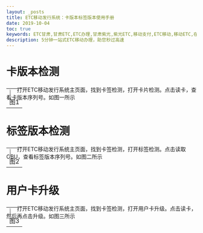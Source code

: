 ```yaml
---
layout: _posts
title: ETC移动发行系统：卡版本标签版本使用手册
date: 2019-10-04
toc: true
keywords: ETC甘肃,甘肃ETC,ETC办理,甘肃紫光,紫光ETC,移动支付,ETC移动,移动ETC,在线充值,ETC办理,卡片办理,OBU办理,OBU激活,ETC手持终端,甘肃ETC办理,甘肃ETC发行,移动发行终端,ETC移动发行系统
description: 5分钟一站式ETC移动办理，助您秒过高速
---
```


# 卡版本检测
&emsp;&emsp;打开ETC移动发行系统主页面，找到卡签检测，打开卡片检测。点击读卡，查看卡版本序列号。如图一所示
<table style="margin-top: -47px;">
 <td><img src="/pub-images/apply-21.png"  width="35%" /><div style="text-align:center;">图1</div></td>
</table>

# 标签版本检测
&emsp;&emsp;打开ETC移动发行系统主页面，找到卡签检测，打开标签检测。点击读取OBU，查看标签版本序列号。如图二所示
<table style="margin-top: -47px;">
 <td><img src="/pub-images/apply-22.png"  width="35%" /><div style="text-align:center;">图2</div></td>
</table>

# 用户卡升级
&emsp;&emsp;打开ETC移动发行系统主页面，找到卡签检测，打开用户卡升级。点击读卡，然后再点击升级。如图三所示
<table style="margin-top: -47px;">
 <td><img src="/pub-images/apply-23.png"  width="35%" /><div style="text-align:center;">图3</div></td>
</table>